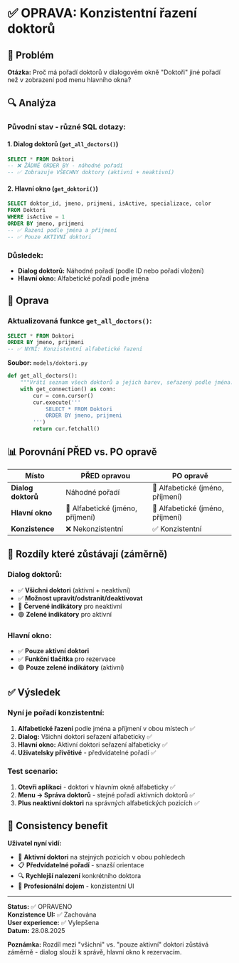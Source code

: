 # ✅ OPRAVA: Konzistentní řazení doktorů

## 🤔 Problém

**Otázka:** Proč má pořadí doktorů v dialogovém okně "Doktoři" jiné pořadí než v zobrazení pod menu hlavního okna?

## 🔍 Analýza

### Původní stav - různé SQL dotazy:

#### 1. Dialog doktorů (`get_all_doctors()`)
```sql
SELECT * FROM Doktori
-- ❌ ŽÁDNÉ ORDER BY - náhodné pořadí
-- ✅ Zobrazuje VŠECHNY doktory (aktivní + neaktivní)
```

#### 2. Hlavní okno (`get_doktori()`)  
```sql
SELECT doktor_id, jmeno, prijmeni, isActive, specializace, color
FROM Doktori
WHERE isActive = 1
ORDER BY jmeno, prijmeni
-- ✅ Řazení podle jména a příjmení
-- ✅ Pouze AKTIVNÍ doktori
```

### Důsledek:
- **Dialog doktorů:** Náhodné pořadí (podle ID nebo pořadí vložení)
- **Hlavní okno:** Alfabetické pořadí podle jména

## 🔧 Oprava

### Aktualizovaná funkce `get_all_doctors()`:
```sql
SELECT * FROM Doktori
ORDER BY jmeno, prijmeni
-- ✅ NYNÍ: Konzistentní alfabetické řazení
```

**Soubor:** `models/doktori.py`
```python
def get_all_doctors():
    """Vrátí seznam všech doktorů a jejich barev, seřazený podle jména."""
    with get_connection() as conn:
        cur = conn.cursor()
        cur.execute('''
            SELECT * FROM Doktori
            ORDER BY jmeno, prijmeni
        ''')
        return cur.fetchall()
```

## 📊 Porovnání PŘED vs. PO opravě

| Místo | PŘED opravou | PO opravě |
|-------|--------------|-----------|
| **Dialog doktorů** | Náhodné pořadí | 📝 Alfabetické (jméno, příjmení) |
| **Hlavní okno** | 📝 Alfabetické (jméno, příjmení) | 📝 Alfabetické (jméno, příjmení) |
| **Konzistence** | ❌ Nekonzistentní | ✅ Konzistentní |

## 🎯 Rozdíly které zůstávají (záměrně)

### Dialog doktorů:
- ✅ **Všichni doktori** (aktivní + neaktivní)
- ✅ **Možnost upravit/odstranit/deaktivovat**
- 🔴 **Červené indikátory** pro neaktivní
- 🟢 **Zelené indikátory** pro aktivní

### Hlavní okno:
- ✅ **Pouze aktivní doktori** 
- ✅ **Funkční tlačítka** pro rezervace
- 🟢 **Pouze zelené indikátory** (aktivní)

## ✅ Výsledek

### Nyní je pořadí konzistentní:
1. **Alfabetické řazení** podle jména a příjmení v obou místech ✅
2. **Dialog:** Všichni doktori seřazení alfabeticky ✅  
3. **Hlavní okno:** Aktivní doktori seřazení alfabeticky ✅
4. **Uživatelsky přívětivé** - předvídatelné pořadí ✅

### Test scenario:
1. **Otevři aplikaci** - doktori v hlavním okně alfabeticky ✅
2. **Menu → Správa doktorů** - stejné pořadí aktivních doktorů ✅
3. **Plus neaktivní doktori** na správných alfabetických pozicích ✅

## 🔄 Consistency benefit

**Uživatel nyní vidí:**
- 👥 **Aktivní doktori** na stejných pozicích v obou pohledech
- 📋 **Předvídatelné pořadí** - snazší orientace
- 🔍 **Rychlejší nalezení** konkrétního doktora
- 🎯 **Profesionální dojem** - konzistentní UI

---

**Status:** ✅ OPRAVENO  
**Konzistence UI:** ✅ Zachována  
**User experience:** ✅ Vylepšena  
**Datum:** 28.08.2025

**Poznámka:** Rozdíl mezi "všichni" vs. "pouze aktivní" doktori zůstává záměrně - dialog slouží k správě, hlavní okno k rezervacím.

